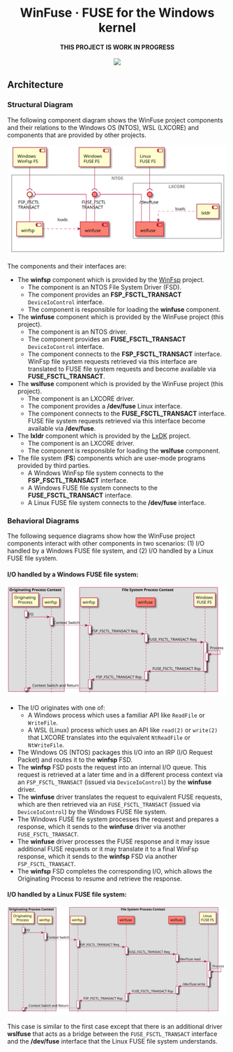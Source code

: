 <h1 align="center">
    WinFuse &middot; FUSE for the Windows kernel
</h1>

<p align="center">
    <b>THIS PROJECT IS WORK IN PROGRESS</b>
    <br/>
    <br/>
    <a href="https://ci.appveyor.com/project/billziss-gh/winfuse">
        <img src="https://img.shields.io/appveyor/ci/billziss-gh/winfuse.svg"/>
    </a>
</p>

## Architecture

### Structural Diagram

The following component diagram shows the WinFuse project components and their relations to the Windows OS (NTOS), WSL (LXCORE) and components that are provided by other projects.

![Component Diagram](doc/component.svg)

The components and their interfaces are:

- The **winfsp** component which is provided by the [WinFsp](https://github.com/billziss-gh/winfsp) project.
    - The component is an NTOS File System Driver (FSD).
    - The component provides an **FSP_FSCTL_TRANSACT** `DeviceIoControl` interface.
    - The component is responsible for loading the **winfuse** component.
- The **winfuse** component which is provided by the WinFuse project (this project).
    - The component is an NTOS driver.
    - The component provides an **FUSE_FSCTL_TRANSACT** `DeviceIoControl` interface.
    - The component connects to the **FSP_FSCTL_TRANSACT** interface. WinFsp file system requests retrieved via this interface are translated to FUSE file system requests and become available via **FUSE_FSCTL_TRANSACT**.
- The **wslfuse** component which is provided by the WinFuse project (this project).
    - The component is an LXCORE driver.
    - The component provides a **/dev/fuse** Linux interface.
    - The component connects to the **FUSE_FSCTL_TRANSACT** interface. FUSE file system requests retrieved via this interface become available via **/dev/fuse**.
- The **lxldr** component which is provided by the [LxDK](https://github.com/billziss-gh/lxdk) project.
    - The component is an LXCORE driver.
    - The component is responsible for loading the **wslfuse** component.
- The file system (**FS**) components which are user-mode programs provided by third parties.
    - A Windows WinFsp file system connects to the **FSP_FSCTL_TRANSACT** interface.
    - A Windows FUSE file system connects to the **FUSE_FSCTL_TRANSACT** interface.
    - A Linux FUSE file system connects to the **/dev/fuse** interface.

### Behavioral Diagrams

The following sequence diagrams show how the WinFuse project components interact with other components in two scenarios: (1) I/O handled by a Windows FUSE file system, and (2) I/O handled by a Linux FUSE file system.

#### I/O handled by a Windows FUSE file system:

![Windows FS Sequence Diagram](doc/winseq.svg)

- The I/O originates with one of:
    - A Windows process which uses a familiar API like `ReadFile` or `WriteFile`.
    - A WSL (Linux) process which uses an API like `read(2)` or `write(2)` that LXCORE translates into the equivalent `NtReadFile` or `NtWriteFile`.
- The Windows OS (NTOS) packages this I/O into an IRP (I/O Request Packet) and routes it to the **winfsp** FSD.
- The **winfsp** FSD posts the request into an internal I/O queue. This request is retrieved at a later time and in a different process context via an `FSP_FSCTL_TRANSACT` (issued via `DeviceIoControl`) by the **winfuse** driver.
- The **winfuse** driver translates the request to equivalent FUSE requests, which are then retrieved via an `FUSE_FSCTL_TRANSACT` (issued via `DeviceIoControl`) by the Windows FUSE file system.
- The Windows FUSE file system processes the request and prepares a response, which it sends to the **winfuse** driver via another `FUSE_FSCTL_TRANSACT`.
- The **winfuse** driver processes the FUSE response and it may issue additional FUSE requests or it may translate it to a final WinFsp response, which it sends to the **winfsp** FSD via another `FSP_FSCTL_TRANSACT`.
- The **winfsp** FSD completes the corresponding I/O, which allows the Originating Process to resume and retrieve the response.

#### I/O handled by a Linux FUSE file system:

![Linux FS Sequence Diagram](doc/wslseq.svg)

This case is similar to the first case except that there is an additional driver **wslfuse** that acts as a bridge between the `FUSE_FSCTL_TRANSACT` interface and the **/dev/fuse** interface that the Linux FUSE file system understands.
